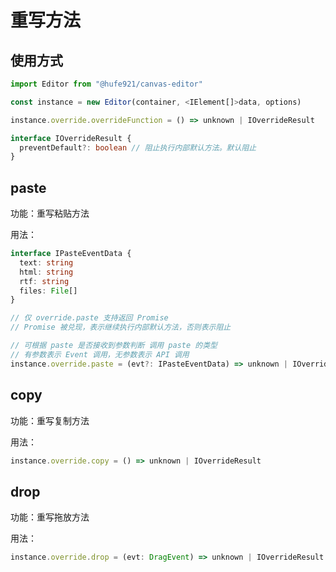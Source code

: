 # 重写方法

## 使用方式

```javascript
import Editor from "@hufe921/canvas-editor"

const instance = new Editor(container, <IElement[]>data, options)

instance.override.overrideFunction = () => unknown | IOverrideResult
```

```typescript
interface IOverrideResult {
  preventDefault?: boolean // 阻止执行内部默认方法。默认阻止
}
```

## paste

功能：重写粘贴方法

用法：

```typescript
interface IPasteEventData {
  text: string
  html: string
  rtf: string
  files: File[]
}
```

```javascript
// 仅 override.paste 支持返回 Promise
// Promise 被兑现，表示继续执行内部默认方法，否则表示阻止

// 可根据 paste 是否接收到参数判断 调用 paste 的类型
// 有参数表示 Event 调用，无参数表示 API 调用
instance.override.paste = (evt?: IPasteEventData) => unknown | IOverrideResult | Promise<unknown>
```

## copy

功能：重写复制方法

用法：

```javascript
instance.override.copy = () => unknown | IOverrideResult
```

## drop

功能：重写拖放方法

用法：

```javascript
instance.override.drop = (evt: DragEvent) => unknown | IOverrideResult
```
